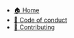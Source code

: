 * [🏠 Home](https://www.trmregistry.com)
* [📜 Code of conduct](CODE_OF_CONDUCT.md)
* [🧩 Contributing](CONTRIBUTING.md)